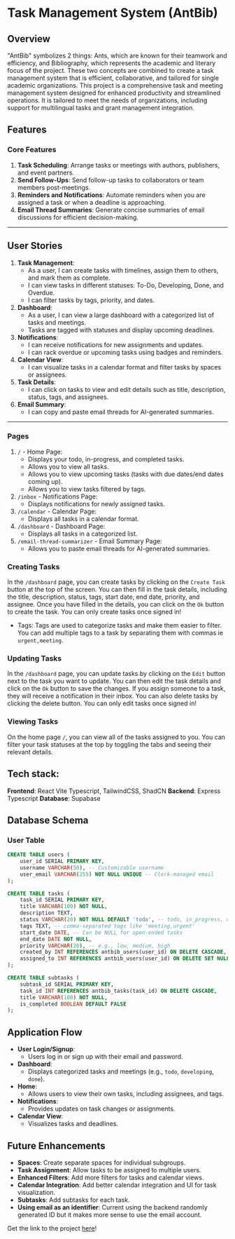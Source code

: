 # Task Management System (AntBib)

## Overview

"AntBib" symbolizes 2 things: Ants, which are known for their teamwork and efficiency, and Bibliography, which represents the academic and literary focus of the project.
These two concepts are combined to create a task management system that is efficient, collaborative, and tailored for single academic organizations.
This project is a comprehensive task and meeting management system designed for enhanced productivity and streamlined operations. It is tailored to meet the needs of organizations, including support for multilingual tasks and grant management integration.

## Features

### Core Features

1. **Task Scheduling**: Arrange tasks or meetings with authors, publishers, and event partners.
2. **Send Follow-Ups**: Send follow-up tasks to collaborators or team members post-meetings.
3. **Reminders and Notifications**: Automate reminders when you are assigned a task or when a deadline is approaching.
4. **Email Thread Summaries**: Generate concise summaries of email discussions for efficient decision-making.

---

## User Stories

1. **Task Management**:
   - As a user, I can create tasks with timelines, assign them to others, and mark them as complete.
   - I can view tasks in different statuses: To-Do, Developing, Done, and Overdue.
   - I can filter tasks by tags, priority, and dates.
2. **Dashboard**:
   - As a user, I can view a large dashboard with a categorized list of tasks and meetings.
   - Tasks are tagged with statuses and display upcoming deadlines.
3. **Notifications**:
   - I can receive notifications for new assignments and updates.
   - I can rack overdue or upcoming tasks using badges and reminders.
4. **Calendar View**:
   - I can visualize tasks in a calendar format and filter tasks by spaces or assignees.
5. **Task Details**:
   - I can click on tasks to view and edit details such as title, description, status, tags, and assignees.
6. **Email Summary**:
   - I can copy and paste email threads for AI-generated summaries.

---

### Pages

1. `/` - Home Page:
   - Displays your todo, in-progress, and completed tasks.
   - Allows you to view all tasks.
   - Allows you to view upcoming tasks (tasks with due dates/end dates coming up).
   - Allows you to view tasks filtered by tags.
2. `/inbox` - Notifications Page:
   - Displays notifications for newly assigned tasks.
3. `/calendar` - Calendar Page:
   - Displays all tasks in a calendar format.
4. `/dashboard` - Dashboard Page:
   - Displays all tasks in a categorized list.
5. `/email-thread-summarizer` - Email Summary Page:
   - Allows you to paste email threads for AI-generated summaries.

### Creating Tasks

In the `/dashboard` page, you can create tasks by clicking on the `Create Task` button at the top of the screen. You can then fill in the task details, including the title, description, status, tags, start date, end date, priority, and assignee. Once you have filled in the details, you can click on the `Ok` button to create the task. You can only create tasks once signed in!

- Tags: Tags are used to categorize tasks and make them easier to filter. You can add multiple tags to a task by separating them with commas ie `urgent,meeting`.

### Updating Tasks

In the `/dashboard` page, you can update tasks by clicking on the `Edit` button next to the task you want to update. You can then edit the task details and click on the `Ok` button to save the changes. If you assign someone to a task, they will receive a notification in their inbox. You can also delete tasks by clicking the delete button. You can only edit tasks once signed in!

### Viewing Tasks

On the home page `/`, you can view all of the tasks assigned to you. You can filter your task statuses at the top by toggling the tabs and seeing their relevant details.

## Tech stack:
**Frontend**: React Vite Typescript, TailwindCSS, ShadCN
**Backend**: Express Typescript
**Database**: Supabase

## Database Schema

### User Table

```sql
CREATE TABLE users (
    user_id SERIAL PRIMARY KEY,
    username VARCHAR(50), -- Customizable username
    user_email VARCHAR(255) NOT NULL UNIQUE -- Clerk-managed email
);

CREATE TABLE tasks (
    task_id SERIAL PRIMARY KEY,
    title VARCHAR(100) NOT NULL,
    description TEXT,
    status VARCHAR(20) NOT NULL DEFAULT 'todo', -- todo, in_progress, done
    tags TEXT, -- comma-separated tags like 'meeting,urgent'
    start_date DATE, -- Can be NULL for open-ended tasks
    end_date DATE NOT NULL,
    priority VARCHAR(20), -- e.g., low, medium, high
    created_by INT REFERENCES antbib_users(user_id) ON DELETE CASCADE,
    assigned_to INT REFERENCES antbib_users(user_id) ON DELETE SET NULL
);

CREATE TABLE subtasks (
    subtask_id SERIAL PRIMARY KEY,
    task_id INT REFERENCES antbib_tasks(task_id) ON DELETE CASCADE,
    title VARCHAR(100) NOT NULL,
    is_completed BOOLEAN DEFAULT FALSE
);

```

## Application Flow

- **User Login/Signup**:
  - Users log in or sign up with their email and password.
- **Dashboard**:
  - Displays categorized tasks and meetings (e.g., `todo`, `developing`, `done`).
- **Home**:
  - Allows users to view their own tasks, including assignees, and tags.
- **Notifications**:
  - Provides updates on task changes or assignments.
- **Calendar View**:
  - Visualizes tasks and deadlines.

## Future Enhancements

- **Spaces**: Create separate spaces for individual subgroups.
- **Task Assignment**: Allow tasks to be assigned to multiple users.
- **Enhanced Filters**: Add more filters for tasks and calendar views.
- **Calendar Integration**: Add better calendar integration and UI for task visualization.
- **Subtasks**: Add subtasks for each task.
- **Using email as an identifier**: Current using the backend randomly generated ID but it makes more sense to use the email account.

Get the link to the project [here](https://antbib.vercel.app/)!
